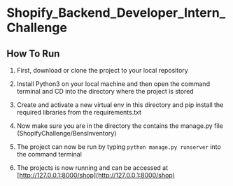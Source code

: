# Shopify_Backend_Developer_Intern_Challenge

## How To Run

1. First, download or clone the project to your local repository

2. Install Python3 on your local machine and then open the command terminal and CD into the directory where the project is stored

3. Create and activate a new virtual env in this directory and pip install the required libraries from the requirements.txt

4. Now make sure you are in the directory the contains the manage.py file (ShopifyChallenge/BensInventory)

5. The project can now be run by typing `python manage.py runserver` into the command terminal

6. The projects is now running and can be accessed at [http://127.0.0.1:8000/shop](http://127.0.0.1:8000/shop)
